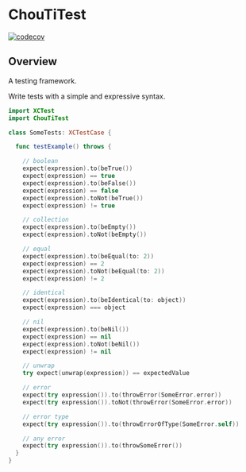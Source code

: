 # ChouTiTest

[![codecov](https://codecov.io/github/honghaoz/ChouTi/branch/master/graph/badge.svg?token=BWWP0ROG2A&flag=ChouTiTest&&precision=2)](https://codecov.io/github/honghaoz/ChouTi/tree/master/packages%2FChouTiTest%2FSources?flags%5B0%5D=ChouTiTest&displayType=list)

## Overview

A testing framework.

Write tests with a simple and expressive syntax.

```swift
import XCTest
import ChouTiTest

class SomeTests: XCTestCase {

  func testExample() throws {

    // boolean
    expect(expression).to(beTrue())
    expect(expression) == true
    expect(expression).to(beFalse())
    expect(expression) == false
    expect(expression).toNot(beTrue())
    expect(expression) != true

    // collection
    expect(expression).to(beEmpty())
    expect(expression).toNot(beEmpty())

    // equal
    expect(expression).to(beEqual(to: 2))
    expect(expression) == 2
    expect(expression).toNot(beEqual(to: 2))
    expect(expression) != 2

    // identical
    expect(expression).to(beIdentical(to: object))
    expect(expression) === object

    // nil
    expect(expression).to(beNil())
    expect(expression) == nil
    expect(expression).toNot(beNil())
    expect(expression) != nil

    // unwrap
    try expect(unwrap(expression)) == expectedValue

    // error
    expect(try expression()).to(throwError(SomeError.error))
    expect(try expression()).toNot(throwError(SomeError.error))

    // error type
    expect(try expression()).to(throwErrorOfType(SomeError.self))

    // any error
    expect(try expression()).to(throwSomeError())
  }
}
```
